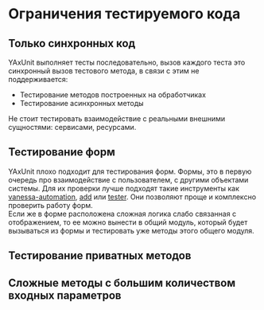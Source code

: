 # Ограничения тестируемого кода

## Только синхронных код

YAxUnit выполняет тесты последовательно, вызов каждого теста это синхронный вызов тестового метода, в связи с этим не поддерживается:

* Тестирование методов построенных на обработчиках
* Тестирование асинхронных методы

Не стоит тестировать взаимодействие с реальными внешними сущностями: сервисами, ресурсами.

## Тестирование форм

YAxUnit плохо подходит для тестирования форм. Формы, это в первую очередь про взаимодействие с пользователем, с другими объектами системы.
Для их проверки лучше подходят такие инструменты как [vanessa-automation](https://github.com/Pr-Mex/vanessa-automation), [add](https://github.com/vanessa-opensource/add) или [tester](https://github.com/grumagargler/tester). Они позволяют проще и комплексно проверить работу форм.  
Если же в форме расположена сложная логика слабо связанная с отображением, то ее можно вынести в общий модуль, который будет вызываться из формы и тестировать уже методы этого общего модуля.

## Тестирование приватных методов

## Сложные методы с большим количеством входных параметров